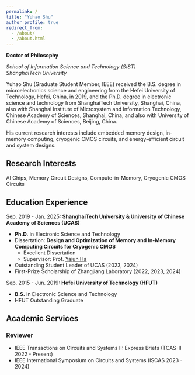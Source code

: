 ```yaml
---
permalink: /
title: "Yuhao Shu"
author_profile: true
redirect_from: 
  - /about/
  - /about.html
---
```


**Doctor of Philosophy**

*School of Information Science and Technology (SIST)*   
*ShanghaiTech University*

Yuhao Shu (Graduate Student Member, IEEE) received the B.S. degree in microelectronics science and engineering from the Hefei University of Technology, Hefei, China, in 2019, and the Ph.D. degree in electronic science and technology from ShanghaiTech University, Shanghai, China, also with Shanghai Institute of Microsystem and Information Technology, Chinese Academy of Sciences, Shanghai, China, and also with University of Chinese Academy of Sciences, Beijing, China.

His current research interests include embedded memory design, in-memory computing, cryogenic CMOS circuits, and energy-efficient circuit and system designs.

## Research Interests
AI Chips, Memory Circuit Designs, Compute-in-Memory, Cryogenic CMOS Circuits 

## Education Experience
Sep. 2019 - Jan. 2025: **ShanghaiTech University & University of Chinese Academy of Sciences (UCAS)**
* **Ph.D.** in Electronic Science and Technology
* Dissertation: **Design and Optimization of Memory and In-Memory Computing Circuits for Cryogenic CMOS**
  - Excellent Dissertation
  -  Supervisor: Prof. [Yajun Ha](https://sist.shanghaitech.edu.cn/hayj/main.htm)
* Outstanding Student Leader of UCAS (2023, 2024)
* First-Prize Scholarship of Zhangjiang  Laboratory (2022, 2023, 2024)

Sep. 2015 - Jun. 2019: **Hefei University of Technology (HFUT)**
* **B.S.** in Electronic Science and Technology 
* HFUT Outstanding Graduate

## Academic Services
### Reviewer
* IEEE Transactions on Circuits and Systems II: Express Briefs (TCAS-II 2022 - Present)
* IEEE International Symposium on Circuits and Systems (ISCAS 2023 - 2024)
